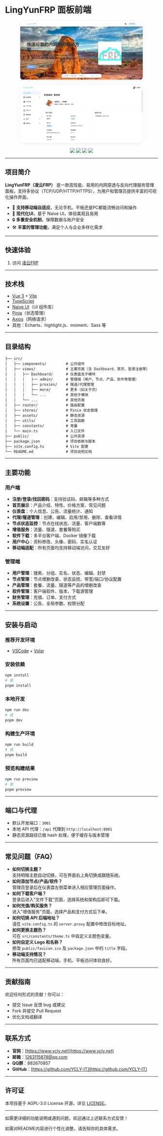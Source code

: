 # LingYunFRP 面板前端

<p align="center">
  <img src="./docs/img/index.png" alt="首页" style="border-radius:8px;max-width:80%;box-shadow:0 2px 8px #eee;"/>
</p>

<p align="center">
  <img src="./docs/img/dash.png" alt="仪表盘" style="border-radius:8px;max-width:80%;box-shadow:0 2px 8px #eee;"/>
</p>

<p align="center">
  <a href="https://img.shields.io/github/last-commit/YCLY-IT/LingYunFrp-panel-frontend?style=flat-square"><img src="https://img.shields.io/github/last-commit/YCLY-IT/LingYunFrp-panel-frontend?style=flat-square"/></a>
  <a href="https://img.shields.io/github/license/YCLY-IT/LingYunFrp-panel-frontend?style=flat-square"><img src="https://img.shields.io/github/license/YCLY-IT/LingYunFrp-panel-frontend?style=flat-square"/></a>
  <a href="https://img.shields.io/github/issues/YCLY-IT/LingYunFrp-panel-frontend?style=flat-square"><img src="https://img.shields.io/github/issues/YCLY-IT/LingYunFrp-panel-frontend?style=flat-square"/></a>
  <a href="https://img.shields.io/github/stars/YCLY-IT/LingYunFrp-panel-frontend?style=flat-square"><img src="https://img.shields.io/github/stars/YCLY-IT/LingYunFrp-panel-frontend?style=flat-square"/></a>
</p>

---

## 项目简介

**LingYunFRP（凌云FRP）** 是一款高性能、易用的内网穿透与反向代理服务管理面板，支持多协议（TCP/UDP/HTTP/HTTPS），为用户和管理员提供丰富的可视化操作界面。

- 🚀 **支持移动端自适应**，无论手机、平板还是PC都能流畅访问和操作
- 🌈 **现代化UI**，基于 Naive UI，体验美观且易用
- 🔒 **多重安全机制**，保障数据与账户安全
- 🛠️ **丰富的管理功能**，满足个人与企业多样化需求

---

## 快速体验

1. 访问 [凌云FRP](https://www.lyfrp.cn)

---

## 技术栈

- [Vue 3](https://vuejs.org/) + [Vite](https://vitejs.dev/)
- [TypeScript](https://www.typescriptlang.org/)
- [Naive UI](https://www.naiveui.com/)（UI 组件库）
- [Pinia](https://pinia.vuejs.org/)（状态管理）
- [Axios](https://axios-http.com/)（网络请求）
- 其他：Echarts、highlight.js、moment、Sass 等

---

## 目录结构

```text
├── src/
│   ├── components/         # 公共组件
│   ├── views/              # 主要页面（含 Dashboard、首页、登录注册等）
│   │   ├── Dashboard/      # 仪表盘及子模块
│   │   │   ├── admin/      # 管理端（用户、节点、产品、软件等管理）
│   │   │   ├── proxies/    # 隧道/代理管理
│   │   │   ├── more/       # 更多（如关于页）
│   │   │   └── ...         # 其他子模块
│   │   └── ...             # 其他页面
│   ├── router/             # 路由配置
│   ├── stores/             # Pinia 状态管理
│   ├── assets/             # 静态资源
│   ├── utils/              # 工具函数
│   ├── constants/          # 常量
│   └── main.ts             # 入口文件
├── public/                 # 公共资源
├── package.json            # 项目依赖与脚本
├── vite.config.ts          # Vite 配置
└── README.md               # 项目说明文档
```

---

## 主要功能

### 用户端

- **注册/登录/找回密码**：支持验证码、邮箱等多种方式
- **首页展示**：产品介绍、特性、价格方案、常见问题
- **仪表盘**：个人信息、公告、流量统计、通知
- **代理/隧道管理**：创建、编辑、启用/禁用、删除、查看详情
- **节点状态监控**：节点在线状态、流量、客户端数等
- **增值服务**：流量、隧道、套餐等购买
- **软件下载**：多平台客户端、Docker 镜像下载
- **用户中心**：资料修改、头像、密码、实名认证
- **移动端适配**：所有页面均支持移动端访问，交互友好

### 管理端

- **用户管理**：搜索、分组、实名、状态、编辑、封禁
- **节点管理**：节点增删改查、状态监控、带宽/端口/协议配置
- **产品管理**：套餐、流量、隧道等产品的增删改查
- **软件管理**：客户端软件、版本、下载源管理
- **财务管理**：充值、订单、支付方式
- **系统设置**：公告、全局参数、权限分配

---

## 安装与启动

### 推荐开发环境

- [VSCode](https://code.visualstudio.com/) + [Volar](https://marketplace.visualstudio.com/items?itemName=Vue.volar)

### 安装依赖

```bash
npm install
# 或
pnpm install
```

### 本地开发

```bash
npm run dev
# 或
pnpm dev
```

### 构建生产环境

```bash
npm run build
# 或
pnpm build
```

### 预览构建结果

```bash
npm run preview
# 或
pnpm preview
```

---

## 端口与代理

- 默认开发端口：`3001`
- 本地 API 代理：`/api` 代理到 `http://localhost:8081`
- 静态资源路径已做 hash 处理，便于缓存与版本管理

---

## 常见问题（FAQ）

- **如何切换主题？**  
  支持明暗主题自动切换，可在界面右上角切换或跟随系统。
- **如何添加节点/产品/软件？**  
  管理员登录后在仪表盘左侧菜单进入相应管理页面操作。
- **如何下载客户端？**  
  登录后进入"文件下载"页面，选择系统和架构后即可下载。
- **如何充值/购买服务？**  
  进入"增值服务"页面，选择产品和支付方式后下单。
- **如何切换 API 后端地址？**  
  请在 `vite.config.ts` 的 `server.proxy` 配置中修改目标地址。
- **如何更换主题色？**  
  可在 `src/constants/theme.ts` 中自定义主题色变量。
- **如何自定义 Logo 和名称？**  
  修改 `public/favicon.ico` 及 `package.json` 中的 `title` 字段。
- **移动端支持情况？**  
  所有页面均已适配移动端，手机、平板访问体验良好。

---

## 贡献指南

欢迎任何形式的贡献！你可以：
- 提交 Issue 反馈 bug 或建议
- Fork 并提交 Pull Request
- 优化文档或翻译

---


## 联系方式

- **官网**：[https://www.ycly.net](https://www.ycly.net)
- **邮箱**：1263115878@qq.com
- **QQ群**：882670857
- **GitHub**：[https://github.com/YCLY-IT](https://github.com/YCLY-IT)

---

## 许可证

本项目基于 AGPL-3.0 License 开源，详见 [LICENSE](./LICENSE)。

---

如需更详细的功能说明或遇到问题，欢迎通过上述联系方式反馈！

如需对README内容进行个性化调整，请告知你的具体需求。
